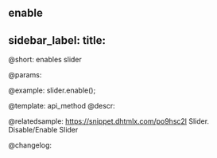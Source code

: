 enable
---
sidebar_label: 
title: 
---          

@short: enables slider


@params:




@example:
slider.enable();


@template: api_method
@descr:

@relatedsample: https://snippet.dhtmlx.com/po9hsc2l	Slider. Disable/Enable Slider



@changelog:


